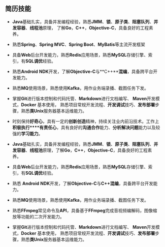 

## 简历技能

- **Java**基础扎实，具备并发编程经验，熟悉**JMM**、**锁**、**原子类**、**阻塞队列**、**并发容器**、**线程池**原理， 了解**Go**，**C++**，**Objective-C**，具备良好的工程素养。
-  熟悉**Spring**、**Spring MVC**、**Spring Boot**、**MyBatis**等主流开发框架
-  具备**Web**后台开发能力，熟悉**Redis**应用场景，熟悉**MySQL**存储引擎、索引，有**SQL调优**经验。
-  熟悉**Android** **NDK**开发，了解**Objective-C**与**C++****混编**，具备跨平台开发能力。
-  熟悉**MQ**使用场景，熟悉使用**Kafka**，用作业务端录播、截图任务下发。
-  掌握**Git**进行版本控制和代码托管、**Markdown**进行文档编写、 **Maven**开发模式，**Docker** 基本使用， 熟悉项目常规开发流程、**开发调试**技巧、**发布部署**步骤，熟悉**类Unix**服务器基本运维能力。
-  时刻保持**好奇心**，具有一定的**创新创造**精神，持续关注业内前沿技术。工作上**积极执行****有责任心**，具有良好的**沟通合作**能力、**分析解决问题**能力以及较强的**学习能力**。





-  **Java**基础扎实，具备并发编程经验，熟悉**JMM**、**锁**、**原子类**、**阻塞队列**、**并发容器**、**线程池**原理，了解**Go**，**C++**，**Objective-C**，具备良好的工程素养。
-  具备**Web**后台开发能力，熟悉**Redis**应用场景，熟悉**MySQL**存储引擎、索引，有**SQL调优**经验。
-  熟悉 **Android** **NDK**开发，了解**Objective-C**与**C++混编**，具备跨平台开发能力。
-  熟悉**MQ**使用场景，熟悉使用**Kafka**，用作业务端录播、截图任务下发。
-  熟悉**FFmpeg**常见命令及**API**，具备基于**FFmpeg**完成音视频编解码，图像缩放等功能的二次开发能力。
-  掌握**Git**进行版本控制和代码托管、**Markdown**进行文档编写、 **Maven**开发模式，**Docker** 基本使用， 熟悉项目常规开发流程、**开发调试**技巧、**发布部署**步骤，熟悉**类Unix**服务器基本运维能力。

